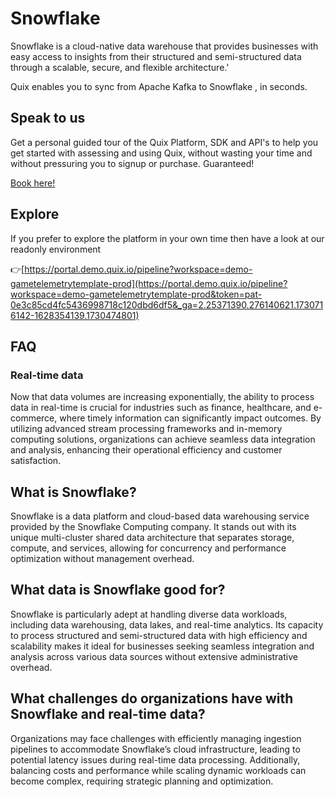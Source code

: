 <!--[tech-name]-->
# Snowflake

<!--[ai-blurb-about-tech]-->
Snowflake is a cloud-native data warehouse that provides businesses with easy access to insights from their structured and semi-structured data through a scalable, secure, and flexible architecture.'

Quix enables you to sync from Apache Kafka <span id="to_or_from">to</span> <span id="techname">Snowflake</span> , in seconds.


## Speak to us

Get a personal guided tour of the Quix Platform, SDK and API's to help you get started with assessing and using Quix, without wasting your time and without pressuring you to signup or purchase. Guaranteed!

[Book here!](https://share.hsforms.com/1iW0TmZzKQMChk0lxd_tGiw4yjw2?__hstc=175542013.19c333c2ae8002be5fbc6a17a447e442.1730474801833.1730474801833.1730716142494.2&__hssc=175542013.2.1730716142494&__hsfp=3927774151)


## Explore

If you prefer to explore the platform in your own time then have a look at our readonly environment

👉[https://portal.demo.quix.io/pipeline?workspace=demo-gametelemetrytemplate-prod](https://portal.demo.quix.io/pipeline?workspace=demo-gametelemetrytemplate-prod&token=pat-0e3c85cd4fc5436998718c120dbd6df5&_ga=2.25371390.276140621.1730716142-1628354139.1730474801)


## FAQ

### Real-time data

Now that data volumes are increasing exponentially, the ability to process data in real-time is crucial for industries such as finance, healthcare, and e-commerce, where timely information can significantly impact outcomes. By utilizing advanced stream processing frameworks and in-memory computing solutions, organizations can achieve seamless data integration and analysis, enhancing their operational efficiency and customer satisfaction.

## What is <span id="techname">Snowflake</span>?

<!--[tech-seo-text]-->
Snowflake is a data platform and cloud-based data warehousing service provided by the Snowflake Computing company. It stands out with its unique multi-cluster shared data architecture that separates storage, compute, and services, allowing for concurrency and performance optimization without management overhead.

## What data is <span id="techname">Snowflake</span> good for?

<!--[tech-data-seo-text]-->
Snowflake is particularly adept at handling diverse data workloads, including data warehousing, data lakes, and real-time analytics. Its capacity to process structured and semi-structured data with high efficiency and scalability makes it ideal for businesses seeking seamless integration and analysis across various data sources without extensive administrative overhead.

## What challenges do organizations have with <span id="techname">Snowflake</span> and real-time data?

<!--[tech-challenges-seo-text]-->
Organizations may face challenges with efficiently managing ingestion pipelines to accommodate Snowflake’s cloud infrastructure, leading to potential latency issues during real-time data processing. Additionally, balancing costs and performance while scaling dynamic workloads can become complex, requiring strategic planning and optimization.
